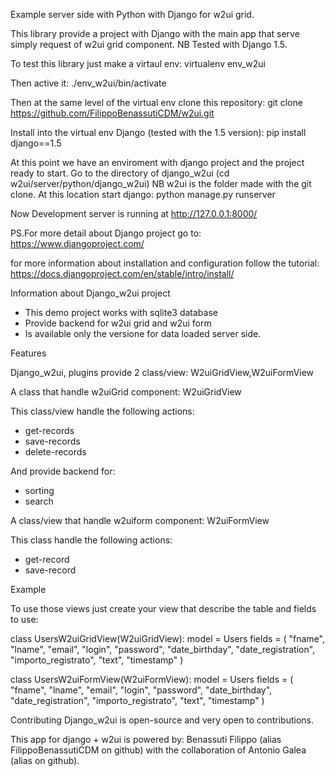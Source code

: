 Example server side with Python with Django for w2ui grid.

This library provide a project with Django with the main app that serve simply request of w2ui grid component.
NB Tested with Django 1.5.

To test this library just make a virtaul env:
virtualenv env_w2ui

Then active it:
./env_w2ui/bin/activate

Then at the same level of the virtual env clone this repository:
git clone https://github.com/FilippoBenassutiCDM/w2ui.git

Install into the virtual env Django (tested with the 1.5 version):
pip install django==1.5

At this point we have an enviroment with django project and the project ready to start.
Go to the directory of django_w2ui (cd w2ui/server/python/django_w2ui) NB w2ui is the folder made with the git clone.
At this location start django:
python manage.py runserver

Now Development server is running at http://127.0.0.1:8000/

PS.For more detail about Django project go to:
https://www.djangoproject.com/

for more information about installation and configuration follow the tutorial:
https://docs.djangoproject.com/en/stable/intro/install/

Information about Django_w2ui project

- This demo project works with sqlite3 database
- Provide backend for w2ui grid and w2ui form
- Is available only the versione for data loaded server side.


Features

Django_w2ui, plugins provide 2 class/view: W2uiGridView,W2uiFormView

A class that handle w2uiGrid component:
W2uiGridView

This class/view handle the following actions:
- get-records
- save-records
- delete-records

And provide backend for:
- sorting
- search

A class/view that handle w2uiform component:
W2uiFormView

This class handle the following actions:
- get-record
- save-record

Example

To use those views just create your view that describe the table and fields to use:

class UsersW2uiGridView(W2uiGridView):
    model = Users
    fields = (
            "fname",
            "lname",
            "email",
            "login",
            "password",
            "date_birthday",
            "date_registration",
            "importo_registrato",
            "text",
            "timestamp"
    )

class UsersW2uiFormView(W2uiFormView):
    model = Users
    fields = (
            "fname",
            "lname",
            "email",
            "login",
            "password",
            "date_birthday",
            "date_registration",
            "importo_registrato",
            "text",
            "timestamp"
    )




Contributing
Django_w2ui is open-source and very open to contributions.


This app for django + w2ui is powered by:
Benassuti Filippo (alias FilippoBenassutiCDM on github) with the collaboration of Antonio Galea (alias  on github).

